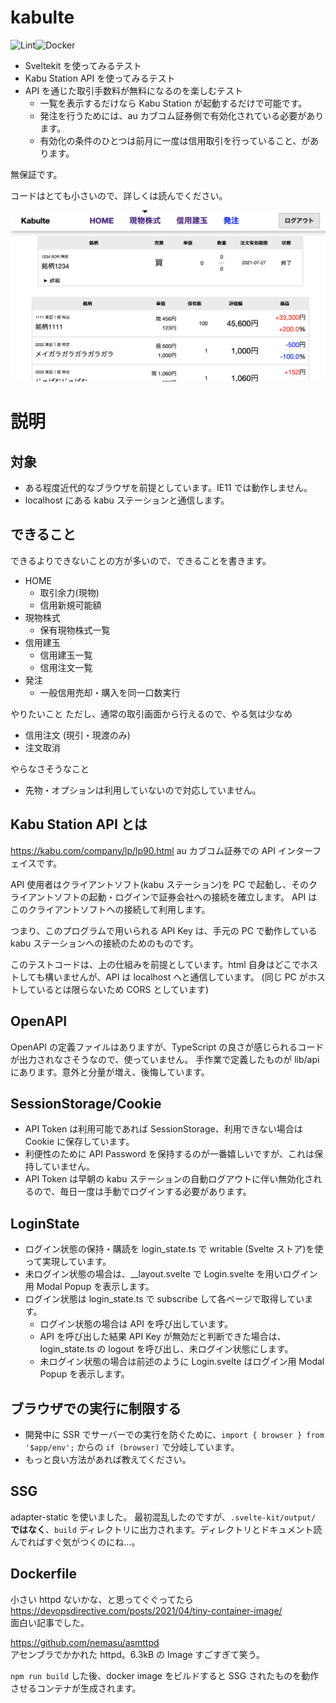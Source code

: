 # kabulte

![Lint](https://github.com/Bugfire/kabulte/workflows/Lint/badge.svg)![Docker](https://github.com/Bugfire/kabulte/workflows/Docker/badge.svg)

- Sveltekit を使ってみるテスト
- Kabu Station API を使ってみるテスト
- API を通じた取引手数料が無料になるのを楽しむテスト
  - 一覧を表示するだけなら Kabu Station が起動するだけで可能です。
  - 発注を行うためには、au カブコム証券側で有効化されている必要があります。
  - 有効化の条件のひとつは前月に一度は信用取引を行っていること、があります。

無保証です。

コードはとても小さいので、詳しくは読んでください。

![Sample画像](docs/Sample.png)

# 説明

## 対象

- ある程度近代的なブラウザを前提としています。IE11 では動作しません。
- localhost にある kabu ステーションと通信します。

## できること

できるよりできないことの方が多いので、できることを書きます。

- HOME
  - 取引余力(現物)
  - 信用新規可能額
- 現物株式
  - 保有現物株式一覧
- 信用建玉
  - 信用建玉一覧
  - 信用注文一覧
- 発注
  - 一般信用売却・購入を同一口数実行

やりたいこと
ただし、通常の取引画面から行えるので、やる気は少なめ

- 信用注文 (現引・現渡のみ)
- 注文取消

やらなさそうなこと

- 先物・オプションは利用していないので対応していません。

## Kabu Station API とは

https://kabu.com/company/lp/lp90.html
au カブコム証券での API インターフェイスです。

API 使用者はクライアントソフト(kabu ステーション)を PC で起動し、そのクライアントソフトの起動・ログインで証券会社への接続を確立します。
API はこのクライアントソフトへの接続して利用します。

つまり、このプログラムで用いられる API Key は、手元の PC で動作している kabu ステーションへの接続のためのものです。

このテストコードは、上の仕組みを前提としています。html 自身はどこでホストしても構いませんが、API は localhost へと通信しています。
(同じ PC がホストしているとは限らないため CORS としています)

## OpenAPI

OpenAPI の定義ファイルはありますが、TypeScript の良さが感じられるコードが出力されなさそうなので、使っていません。
手作業で定義したものが lib/api にあります。意外と分量が増え、後悔しています。

## SessionStorage/Cookie

- API Token は利用可能であれば SessionStorage、利用できない場合は Cookie に保存しています。
- 利便性のために API Password を保持するのが一番嬉しいですが、これは保持していません。
- API Token は早朝の kabu ステーションの自動ログアウトに伴い無効化されるので、毎日一度は手動でログインする必要があります。

## LoginState

- ログイン状態の保持・購読を login_state.ts で writable (Svelte ストア)を使って実現しています。
- 未ログイン状態の場合は、\_\_layout.svelte で Login.svelte を用いログイン用 Modal Popup を表示します。
- ログイン状態は login_state.ts で subscribe して各ページで取得しています。
  - ログイン状態の場合は API を呼び出しています。
  - API を呼び出した結果 API Key が無効だと判断できた場合は、login_state.ts の logout を呼び出し、未ログイン状態にします。
  - 未ログイン状態の場合は前述のように Login.svelte はログイン用 Modal Popup を表示します。

## ブラウザでの実行に制限する

- 開発中に SSR でサーバーでの実行を防ぐために、`import { browser } from '$app/env';` からの `if (browser)` で分岐しています。
- もっと良い方法があれば教えてください。

## SSG

adapter-static を使いました。
最初混乱したのですが、`.svelte-kit/output/` **ではなく**、`build` ディレクトリに出力されます。ディレクトリとドキュメント読んでればすぐ気がつくのにね...。

## Dockerfile

小さい httpd ないかな、と思ってぐぐってたら  
https://devopsdirective.com/posts/2021/04/tiny-container-image/  
面白い記事でした。

https://github.com/nemasu/asmttpd  
アセンブラでかかれた httpd。6.3kB の Image すごすぎて笑う。

`npm run build` した後、docker image をビルドすると SSG されたものを動作させるコンテナが生成されます。
